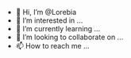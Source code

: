 - 👋 Hi, I’m @Lorebia
- 👀 I’m interested in ...
- 🌱 I’m currently learning ...
- 💞️ I’m looking to collaborate on ...
- 📫 How to reach me ...

<!---
Lorebia/Lorebia is a ✨ special ✨ repository because its `README.md` (this file) appears on your GitHub profile.
You can click the Preview link to take a look at your changes.
--->
